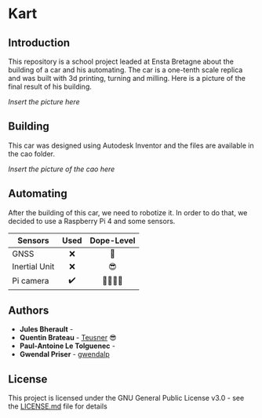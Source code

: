 # Kart

## Introduction
This repository is a school project leaded at Ensta Bretagne about the building of a car and his automating. The car is a one-tenth scale replica and was built with 3d printing, turning and milling. Here is a picture of the final result of his building.

*Insert the picture here*

## Building
This car was designed using Autodesk Inventor and the files are available in the cao folder.

*Insert the picture of the cao here*

## Automating
After the building of this car, we need to robotize it. In order to do that, we decided to use a Raspberry Pi 4 and some sensors.

| Sensors       | Used             | Dope-Level               |
| ------------- |:----------------:|:------------------------:|
| GNSS          |:x:               |:poop:                    |
| Inertial Unit |:x:               |:sunglasses:              |
| Pi camera     |:heavy_check_mark:|:turtle::boom::dash::poop:|

## Authors

* **Jules Bherault** - 
* **Quentin Brateau** -  [Teusner](https://github.com/Teusner) :sunglasses:
* **Paul-Antoine Le Tolguenec** - 
* **Gwendal Priser** - [gwendalp](https://github.com/gwendalp)


## License

This project is licensed under the GNU General Public License v3.0 - see the [LICENSE.md](LICENSE.md) file for details